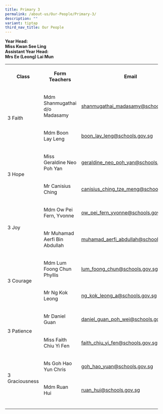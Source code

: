 ```yaml
---
title: Primary 3
permalink: /about-us/Our-People/Primary-3/
description: ""
variant: tiptap
third_nav_title: Our People
---
```

<p><strong>Year Head:</strong>
<br><strong>Miss Kwan See Ling</strong>
<br><strong>Assistant Year Head:</strong>
<br><strong>Mrs Ee (Leong) Lai Mun</strong>
</p>
<table style="minWidth: 75px">
<colgroup>
<col>
<col>
<col>
</colgroup>
<tbody>
<tr>
<th rowspan="1" colspan="1">
<p>Class</p>
</th>
<th rowspan="1" colspan="1">
<p>Form Teachers</p>
</th>
<th rowspan="1" colspan="1">
<p>Email</p>
</th>
</tr>
<tr>
<td rowspan="2" colspan="1">
<p>3 Faith</p>
</td>
<td rowspan="1" colspan="1">
<p>Mdm Shanmugathai d/o Madasamy</p>
</td>
<td rowspan="1" colspan="1">
<p><a href="mailto:shanmugathai_madasamy@schools.gov.sg" rel="noopener noreferrer nofollow" target="_blank">shanmugathai_madasamy@schools.gov.sg</a>
</p>
</td>
</tr>
<tr>
<td rowspan="1" colspan="1">
<p>Mdm Boon Lay Leng</p>
</td>
<td rowspan="1" colspan="1">
<p><a href="mailto:boon_lay_leng@schools.gov.sg" rel="noopener noreferrer nofollow" target="_blank">boon_lay_leng@schools.gov.sg</a>
</p>
</td>
</tr>
<tr>
<td rowspan="2" colspan="1">
<p>3 Hope</p>
</td>
<td rowspan="1" colspan="1">
<p>Miss Geraldine Neo Poh Yan</p>
</td>
<td rowspan="1" colspan="1">
<p><a href="mailto:geraldine_neo_poh_yan@schools.gov.sg" rel="noopener noreferrer nofollow" target="_blank">geraldine_neo_poh_yan@schools.gov.sg</a>
</p>
</td>
</tr>
<tr>
<td rowspan="1" colspan="1">
<p>Mr Canisius Ching</p>
</td>
<td rowspan="1" colspan="1">
<p><a href="mailto:canisius_ching_tze_meng@schools.gov.sg" rel="noopener noreferrer nofollow" target="_blank">canisius_ching_tze_meng@schools.gov.sg</a>
</p>
</td>
</tr>
<tr>
<td rowspan="2" colspan="1">
<p>3 Joy</p>
</td>
<td rowspan="1" colspan="1">
<p>Mdm Ow Pei Fern, Yvonne</p>
</td>
<td rowspan="1" colspan="1">
<p><a href="mailto:ow_pei_fern_yvonne@schools.gov.sg" rel="noopener noreferrer nofollow" target="_blank">ow_pei_fern_yvonne@schools.gov.sg</a>
</p>
</td>
</tr>
<tr>
<td rowspan="1" colspan="1">
<p>Mr Muhamad Aerfi Bin Abdullah</p>
</td>
<td rowspan="1" colspan="1">
<p><a href="mailto:muhamad_aerfi_abdullah@schools.gov.sg" rel="noopener noreferrer nofollow" target="_blank">muhamad_aerfi_abdullah@schools.gov.sg</a>
</p>
</td>
</tr>
<tr>
<td rowspan="2" colspan="1">
<p>3 Courage</p>
</td>
<td rowspan="1" colspan="1">
<p>Mdm Lum Foong Chun Phyllis</p>
</td>
<td rowspan="1" colspan="1">
<p><a href="mailto:lum_foong_chun@schools.gov.sg" rel="noopener noreferrer nofollow" target="_blank">lum_foong_chun@schools.gov.sg</a>
</p>
</td>
</tr>
<tr>
<td rowspan="1" colspan="1">
<p>Mr Ng Kok Leong</p>
</td>
<td rowspan="1" colspan="1">
<p><a href="mailto:ng_kok_leong_a@schools.gov.sg" rel="noopener noreferrer nofollow" target="_blank">ng_kok_leong_a@schools.gov.sg</a>
</p>
</td>
</tr>
<tr>
<td rowspan="2" colspan="1">
<p>3 Patience</p>
</td>
<td rowspan="1" colspan="1">
<p>Mr Daniel Guan</p>
</td>
<td rowspan="1" colspan="1">
<p><a href="mailto:daniel_guan_poh_wei@schools.gov.sg" rel="noopener noreferrer nofollow" target="_blank">daniel_guan_poh_wei@schools.gov.sg</a>
</p>
</td>
</tr>
<tr>
<td rowspan="1" colspan="1">
<p>Miss Faith Chiu Yi Fen</p>
</td>
<td rowspan="1" colspan="1">
<p><a href="mailto:faith_chiu_yi_fen@schools.gov.sg" rel="noopener noreferrer nofollow" target="_blank">faith_chiu_yi_fen@schools.gov.sg</a>
</p>
</td>
</tr>
<tr>
<td rowspan="2" colspan="1">
<p>3 Graciousness</p>
</td>
<td rowspan="1" colspan="1">
<p>Ms Goh Hao Yun Chris</p>
</td>
<td rowspan="1" colspan="1">
<p><a href="mailto:goh_hao_yuan@schools.gov.sg" rel="noopener noreferrer nofollow" target="_blank">goh_hao_yuan@schools.gov.sg</a>
</p>
</td>
</tr>
<tr>
<td rowspan="1" colspan="1">
<p>Mdm Ruan Hui</p>
</td>
<td rowspan="1" colspan="1">
<p><a href="mailto:nurulain_azilah@schools.gov.sg" rel="noopener noreferrer nofollow" target="_blank">ruan_hui@schools.gov.sg</a>
</p>
</td>
</tr>
<tr>
<td rowspan="1" colspan="1">
<p></p>
</td>
<td rowspan="1" colspan="1">
<p></p>
</td>
<td rowspan="1" colspan="1">
<p></p>
</td>
</tr>
</tbody>
</table>
<p></p>